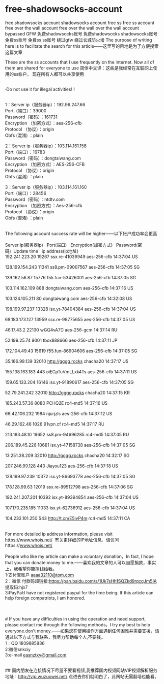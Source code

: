 # free-shadowsocks-account
free shadowsocks account shadowsocks account free ss free ss account free over the wall account free over the wall over the wall account bypassed GFW 免费shadowsocks账号 免费shadowsocks shadowsocks账号 免费ss账号 免费ss ss账号 绕过gfw 绕过长城防火墙 The purpose of writing here is to facilitate the search for this article——这里写的目地是为了方便搜索这篇文章

These are the ss accounts that I use frequently on the Internet. Now all of them are shared for everyone to use&nbsp;简体中文译：这些是我经常在互联网上使用的ss帐户。 现在所有人都可以共享使用

<br>·Do not use it for illegal activities! !

<br>1：Server ip（服务器ip）：192.99.247.66 
<br>Port（端口）：39000
<br>Password（密码）：161731
<br>Encryption （加密方式）：aes-256-cfb
<br>Protocol （协议）：origin
<br> Obfs (混淆) ：plain

2：Server ip（服务器ip）：103.114.161.158
<br>Port（端口）：16783
<br>Password（密码）：dongtaiwang.com
<br>Encryption （加密方式）：AES-256-CFB
<br>Protocol （协议）：origin
<br> Obfs (混淆) ：plain

3：Server ip（服务器ip）：103.114.161.160
<br>Port（端口）：28456
<br>Password（密码）：ntdtv.com
<br>Encryption （加密方式）：Aes-256-cfb
<br>Protocol （协议）：origin
<br> Obfs (混淆) ：plain
&nbsp;

<br>The following account success rate will be higher——以下帐户成功率会更高
<br>
<br>Server ip(服务器ip)&nbsp;&nbsp;&nbsp;Port(端口)&nbsp;&nbsp;&nbsp;Encryption(加密方式)&nbsp;&nbsp;&nbsp;Password(密码)&nbsp;&nbsp;Update time&nbsp;&nbsp;&nbsp;ip address(ip地址)
<br>192.241.223.20	19267	ssx.re-41039949	aes-256-cfb	14:37:04	US	
<br>128.199.154.243	11341	ss8.pm-09007567	aes-256-cfb	14:37:05	SG	
<br>139.162.56.87	15776	f55.fun-53426001	aes-256-cfb	14:37:05	SG	
<br>103.114.162.109	888	dongtaiwang.com	aes-256-cfb	14:37:16	US	
<br>103.124.105.211	80	dongtaiwang.com	aes-256-cfb	14:32:08	US	
<br>198.199.97.237	13328	isx.yt-78404384	aes-256-cfb	14:37:04	US	
<br>68.183.173.127	13959	ssx.re-98775655	aes-256-cfb	14:37:05	US	
<br>46.17.43.2	22100	wGQ4vA7D	aes-256-gcm	14:37:14	RU	
<br>52.199.25.74	9001	tbox888666	aes-256-cfb	14:37:11	JP	
<br>172.104.49.43	15619	f55.fun-86904606	aes-256-cfb	14:37:05	SG	
<br>35.166.99.139	32010	http://gggg.rocks	chacha20	14:37:17	US	
<br>155.138.163.183	443	oiECpTuVmLLxk4Ts	aes-256-cfb	14:37:11	US	
<br>159.65.133.204	16146	isx.yt-91890617	aes-256-cfb	14:37:05	SG	
<br>52.79.241.242	32010	http://gggg.rocks	chacha20	14:37:15	KR	
<br>185.243.57.36	8080	PCHQ2E	rc4-md5	14:37:16	US	
<br>66.42.106.232	1984	njurjzls	aes-256-cfb	14:37:12	US	
<br>46.29.162.46	1026	91vpn.cf	rc4-md5	14:37:17	RU	
<br>213.183.48.10	19652	ss8.pm-94696285	rc4-md5	14:37:05	RU	
<br>206.189.45.226	10681	isx.yt-47158738	aes-256-cfb	14:37:05	SG	
<br>13.251.38.209	32010	http://gggg.rocks	chacha20	14:32:17	SG	
<br>207.246.99.128	443	Jiayou123	aes-256-cfb	14:37:18	US	
<br>128.199.97.239	10372	isx.yt-86693778	aes-256-cfb	14:37:05	SG	
<br>178.128.99.63	12019	ssx.re-89512798	aes-256-cfb	14:37:06	SG	
<br>192.241.207.201	10392	isx.yt-89394854	aes-256-cfb	14:37:04	US	
<br>107.170.235.185	11033	isx.yt-62736912	aes-256-cfb	14:37:04	US	
<br>104.233.101.250	543	http://t.cn/E5ivP4m	rc4-md5	14:37:11	CA	
<br>
<br>For more detailed ip address information, please visit https://www.whois.net/
&nbsp;有关更详细的IP地址信息，请访问https://www.whois.net/
<br>
<br>People who like my article can make a voluntary donation，In fact, I hope that you can donate money to me.——喜欢我的文章的人可以自愿捐款，事实上，我希望你能捐钱给我。
<br>1:支付宝账户 aaaa32110@tom.com
<br>2：微信 付款码超链接:https://pan.baidu.com/s/1Uk7sHh1SQZkd9rqcgJm5IA 提取码:hjx7 
<br>3:PayPal:I have not registered paypal for the time being. If this article can help foreign compatriots, I am honored.
<br>
<br>
<br>
<br>#&nbsp;If you have any difficulties in using the operation and need support, please contact me through the following methods，I try my best to help everyone.don't money.——如果您在使用操作方面遇到任何困难并需要支援，请通过以下方式与我联系，我尽力帮助每个人,不要钱。
<br>1：QQ 1809885836
<br>2:微信snkciy
<br>3:e-mail easnztxy@gmail.com

<br>##&nbsp;国内朋友在连接情况下尽量不要看视频,我推荐国内视频网站VIP视频解析服务 地址：http://vip.wuzuowei.net/ 点进去你们就明白了，此网站无需翻墙也能看。
